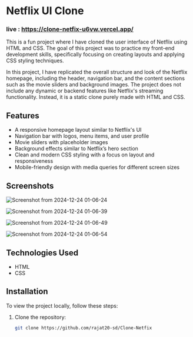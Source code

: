 # Netflix UI Clone
### live : https://clone-netfix-u6vw.vercel.app/
This is a fun project where I have cloned the user interface of Netflix using HTML and CSS. The goal of this project was to practice my front-end development skills, specifically focusing on creating layouts and applying CSS styling techniques. 

In this project, I have replicated the overall structure and look of the Netflix homepage, including the header, navigation bar, and the content sections such as the movie sliders and background images. The project does not include any dynamic or backend features like Netflix's streaming functionality. Instead, it is a static clone purely made with HTML and CSS.

## Features

- A responsive homepage layout similar to Netflix's UI
- Navigation bar with logos, menu items, and user profile
- Movie sliders with placeholder images
- Background effects similar to Netflix’s hero section
- Clean and modern CSS styling with a focus on layout and responsiveness
- Mobile-friendly design with media queries for different screen sizes

## Screenshots
![Screenshot from 2024-12-24 01-06-24](https://github.com/user-attachments/assets/cd260988-08a4-4a5d-b7bb-4fca2ebc9c37)

![Screenshot from 2024-12-24 01-06-39](https://github.com/user-attachments/assets/6fb4b4e1-07de-4649-9255-930d81815593)

![Screenshot from 2024-12-24 01-06-49](https://github.com/user-attachments/assets/c65cc538-84c1-48cd-8e94-254822abad1b)


![Screenshot from 2024-12-24 01-06-54](https://github.com/user-attachments/assets/845f09e2-18c9-4777-8369-2db332c86701)


## Technologies Used

- HTML
- CSS

## Installation

To view the project locally, follow these steps:

1. Clone the repository:
   ```bash
   git clone https://github.com/rajat20-sd/Clone-Netfix
